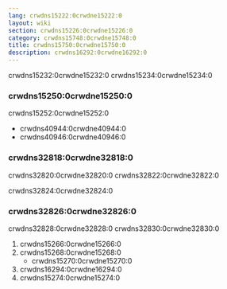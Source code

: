 ```yaml
---
lang: crwdns15222:0crwdne15222:0
layout: wiki
section: crwdns15226:0crwdne15226:0
category: crwdns15748:0crwdne15748:0
title: crwdns15750:0crwdne15750:0
description: crwdns16292:0crwdne16292:0
---
```


crwdns15232:0crwdne15232:0 crwdns15234:0crwdne15234:0

### crwdns15250:0crwdne15250:0
crwdns15252:0crwdne15252:0
- crwdns40944:0crwdne40944:0
- crwdns40946:0crwdne40946:0

### crwdns32818:0crwdne32818:0
crwdns32820:0crwdne32820:0 crwdns32822:0crwdne32822:0

crwdns32824:0crwdne32824:0

### crwdns32826:0crwdne32826:0
crwdns32828:0crwdne32828:0 crwdns32830:0crwdne32830:0
1. crwdns15266:0crwdne15266:0
1. crwdns15268:0crwdne15268:0
    - crwdns15270:0crwdne15270:0
1. crwdns16294:0crwdne16294:0
1. crwdns15274:0crwdne15274:0
